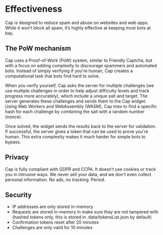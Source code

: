 # Effectiveness

Cap is designed to reduce spam and abuse on websites and web apps. While it won’t block all spam, it’s highly effective at keeping most bots at bay.

## The PoW mechanism

Cap uses a Proof-of-Work (PoW) system, similar to Friendly Captcha, but with a focus on adding complexity to discourage spammers and automated bots. Instead of simply verifying if you're human, Cap creates a computational task that bots find hard to solve.

When you verify yourself, Cap asks the server for multiple challenges (we use multiple challenges in order to help adjust difficulty levels and track progress more accurately), which include a unique salt and target. The server generates these challenges and sends them to the Cap widget. Using Web Workers and WebAssembly (WASM), Cap tries to find a specific hash for each challenge by combining the salt with a random number (nonce).

Once solved, the widget sends the results back to the server for validation. If successful, the server gives a token that can be used to prove you're human. This extra complexity makes it much harder for simple bots to bypass.

## Privacy

Cap is fully compliant with GDPR and CCPA. It doesn’t use cookies or track you in intrusive ways. We never sell your data, and we don't even collect personal information. No ads, no tracking. Period.

## Security

* IP addresses are only stored in-memory
* Requests are stored in-memory in make sure they are not tampered with (hashed tokens only, this is stored in .data/tokensList.json by default)
* Confirmation tokens reset after 20 minutes
* Challenges are only valid for 10 minutes